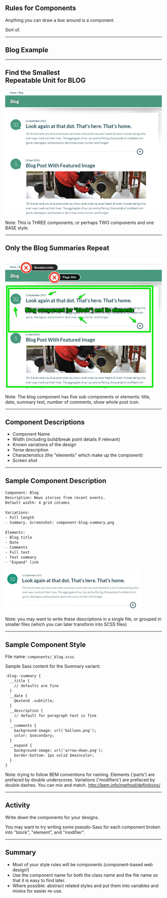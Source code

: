 ## Rules for Components

Anything you can draw a box around is a component.

<div class="fragment">Sort of.</div>

-----
## Blog Example

<!-- .slide: data-background-image="assets/AnggaPutra_blog_psd.png" -->
<!-- .slide: data-background-position="top left" -->
<!-- .slide: data-state="bgimage" -->

-----
## Find the Smallest <br />Repeatable Unit for BLOG

![Spot the components](assets/AnggaPutra_blog_components_hide.png)

Note: This is THREE components; or perhaps TWO components and one BASE style.

-----
## Only the Blog Summaries Repeat

![One component built from five elements](assets/AnggaPutra_blog_components_show.png)

Note: The blog component has five sub-components or elements: title, date, summary text, number of comments, show whole post icon.

-----
## Component Descriptions

- Component Name
- Width (including build/break point details if relevant)
- Known variations of the design
- Terse description
- Characteristics (the "elements" which make up the component)
- Screen shot

-----
## Sample Component Description

````
Component: Blog
Description: News stories from recent events.
Default width: 4 grid columns

Variations:
- Full length
- Summary. Screenshot: component-blog-summary.png

Elements:
- Blog title
- Date
- Comments
- Full text
- Text summary
- "Expand" link
````

![blog component](assets/AnggaPutra_blog_psd_component.png)

Note: you may want to write these descriptions in a single file, or grouped in smaller files (which you can later transform into SCSS files)


-----------
## Sample Component Style

File name: ``components/_blog.scss``

Sample Sass content for the Summary variant:

````
.blog--summary {
  __title {
    // defaults are fine
  }
  __date {
    @extend .subtitle;
  }
  __description {
    // default for paragraph text is fine
  }
  __comments {
    background-image: url('balloon.png');
    color: $secondary;
  }
  __expand {
    background-image: url('arrow-down.png');
    border-bottom: 1px solid $maincolor;
  }
}
````

Note: trying to follow BEM conventions for naming. Elements ('parts') are prefaced by double underscores. Variations ('modifiers') are prefaced by double dashes. You can mix and match. http://bem.info/method/definitions/

------------
## Activity

Write down the components for your designs.

You may want to try writing some pseudo-Sass for each component broken into "block", "element", and "modifier".

-----------
## Summary

- Most of your style rules will be components (component-based web design!)
- Use the component name for both the class name and the file name so that it is easy to find later.
- Where possible: abstract related styles and put them into variables and mixins for easier re-use.
